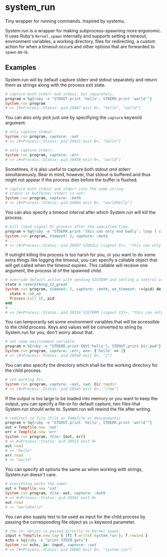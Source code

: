 # system_run
Tiny wrapper for running commands. Inspired by systemu.

System.run is a wrapper for making subprocess-spawning more ergonomic. It uses
Ruby's `Kernel.spawn` internally and supports setting a timeout, environment
variables, a working directory, files for redirecting, a custom action for when
a timeout occurs and other options that are forwarded to `spawn` as-is.

## Examples

System.run will by default capture stderr and stdout separately and return
them as strings along with the process exit state.

```ruby
# capture both stderr and stdout, but separately.
program = %q{ruby -e "STDOUT.print 'hello'; STDERR.print 'world'"}
System.run program
# => [#<Process::Status: pid 20407 exit 0>, "hello", "world"]
```

You can also only pick just one by specifiying the `capture` keyword argument.

```ruby
# only capture stdout.
System.run program, capture: :out
# => [#<Process::Status: pid 20421 exit 0>, "hello"]

# only capture stderr.
System.run program, capture: :err
# => [#<Process::Status: pid 20458 exit 0>, "world"]
```

Sometimes, it is also useful to capture both stdout _and_ stderr simultaneously.
Bear in mind, however, that stdout is buffered and thus might not appear if the
process dies before the buffer is flushed.

```ruby
# capture both stdout and stderr into the same string.
# stdout is buffered, stderr is not!
System.run program, capture: :both
# => [#<Process::Status: pid 20464 exit 0>, "worldhello"]
```

You can also specify a timeout interval after which System.run will kill
the process.

```ruby
# kill (send signal 9) process after the specified time.
program = %q{ruby -e "STDERR.print 'this can only end badly'; loop { sleep 1 }"}
System.run program, timeout: 2, capture: :both
# ...
# => [#<Process::Status: pid 20507 SIGKILL (signal 9)>, "this can only end badly"]
```

If outright killing the process is too harsh for you, or you want to do some
extra things like logging the timeout, you can specify a callable object that
will get called when the timeout expires. This callable will receive one argument,
the process id of the spawned child.

```ruby
# override default action with sending SIGTERM and setting a control variable.
state = :everything_is_great
System.run program, timeout: 2, capture: :both, on_timeout: ->(pid) do
  state = :oh_no
  Process.kill 15, pid
end
# ...
# => [#<Process::Status: pid 20519 SIGTERM (signal 15)>, "this can only end badly"]
```

You can temporarily set some environment variables that will be accessible to
the child process. Keys and values will be converted to string by System.run
for you, don't worry about that.

```ruby
# set some environment variable.
program = %{ruby -e "STDERR.print ENV['hello']; STDOUT.print Dir.pwd"}
System.run program, capture: :err, env: {'hello' => 2}
# => [#<Process::Status: pid 20540 exit 0>, "2"]
```

You can also specify the directory which shall be the working directory
for the child process.

```ruby
# set working dir.
System.run program, capture: :out, cwd: Dir.tmpdir
# => [#<Process::Status: pid 20545 exit 0>, "/tmp"]
```

If the output is too large to be loaded into memory or you want to keep the
output, you can specify a file–or for default capture, two files–that
System.run should write to. System.run will rewind the file after writing.

```ruby
# redirect to file (File or Tempfile or descendants)
program = %q{ruby -e "STDOUT.print 'hello'; STDERR.print 'world'"}
out = Tempfile.new 'out'
err = Tempfile.new 'err'
System.run program, file: [out, err]
# => #<Process::Status: pid 20553 exit 0>
out.read
# => "hello"
err.read
# => "world"
```

You can specify all options the same as when working with strings, System.run doesn't care.

```ruby
# everything works the same!
out = Tempfile.new 'out'
System.run program, file: out, capture: :both
# => #<Process::Status: pid 20591 exit 0>
out.read
# => "worldhello"
```

You can also supply text to be used as input for the child process by passing
the corresponding file object as `in` keyword parameter.

```ruby
# the in: option is passed directly to Kernel.spawn.
input = Tempfile.new.tap { |f| f.write('system_run'); f.rewind }
echo = %q{ruby -e "print STDIN.gets"}
System.run echo, in: input, capture: :out
# => [#<Process::Status: pid 20605 exit 0>, "system_run"]
```
